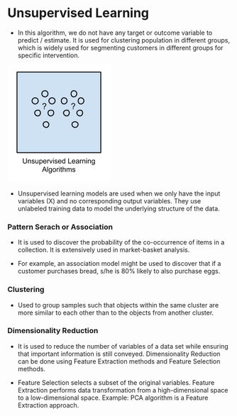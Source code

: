 # **Unsupervised Learning**

- In this algorithm, we do not have any target or outcome variable to predict / estimate. It is used for clustering population in different groups, which is widely used for segmenting customers in different groups for specific intervention.

![Unsupervised Learning](./img/Unsupervised-Learning-Algorithms.png)


- Unsupervised learning models are used when we only have the input variables (X) and no corresponding output variables. They use unlabeled training data to model the underlying structure of the data.

### **Pattern Serach or Association**

- It is used to discover the probability of the co-occurrence of items in a collection. It is extensively used in market-basket analysis. 

- For example, an association model might be used to discover that if a customer purchases bread, s/he is 80% likely to also purchase eggs.

### **Clustering** 

- Used to group samples such that objects within the same cluster are more similar to each other than to the objects from another cluster.

### **Dimensionality Reduction** 

- It is used to reduce the number of variables of a data set while ensuring that important information is still conveyed. Dimensionality Reduction can be done using Feature Extraction methods and Feature Selection methods. 

- Feature Selection selects a subset of the original variables. Feature Extraction performs data transformation from a high-dimensional space to a low-dimensional space. Example: PCA algorithm is a Feature Extraction approach.
